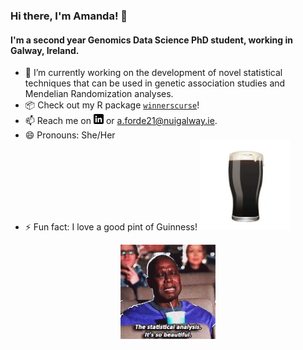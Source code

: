 ### Hi there, I'm Amanda! 👋

<!--
**amandaforde/amandaforde** is a ✨ _special_ ✨ repository because its `README.md` (this file) appears on your GitHub profile.

Here are some ideas to get you started:

- 🔭 I’m currently working on ...
- 🌱 I’m currently learning ...
- 👯 I’m looking to collaborate on ...
- 🤔 I’m looking for help with ...
- 💬 Ask me about ...
- 📫 How to reach me: ...
- 😄 Pronouns: ...
- ⚡ Fun fact: ...
-->

#### I'm a second year Genomics Data Science PhD student, working in Galway, Ireland.  

- 🔭 I’m currently working on the development of novel statistical techniques that can be used in genetic association studies and Mendelian Randomization analyses.  
- :package: Check out my R package [`winnerscurse`](https://amandaforde.github.io/winnerscurse/)!
- 📫 Reach me on [![LinkedIn][1.2]][1] or a.forde21@nuigalway.ie. 
- 😄 Pronouns: She/Her
- ⚡ Fun fact: I love a good pint of Guinness! <img src="https://raw.githubusercontent.com/amandaforde/amandaforde/master/guinness-pint.webp" width="30%">

<p align="center">
  <img src="https://raw.githubusercontent.com/amandaforde/amandaforde/master/andre-braugher-statistics-is-so-beautiful.gif" width="30%">
</p>


<!-- Icons -->

[1.2]: https://raw.githubusercontent.com/amandaforde/amandaforde/master/linkedin-3-16.png (LinkedIn icon without padding)

<!-- Links to your social media accounts -->

[1]: https://www.linkedin.com/in/amanda-forde-06b913111/
